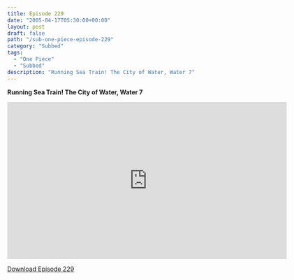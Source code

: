 ```yaml
---
title: Episode 229
date: "2005-04-17T05:30:00+00:00"
layout: post
draft: false
path: "/sub-one-piece-episode-229"
category: "Subbed"
tags:
  - "One Piece"
  - "Subbed"
description: "Running Sea Train! The City of Water, Water 7"
---
```


**Running Sea Train! The City of Water, Water 7**

<iframe width="640" height="360" src="https://www.rapidvideo.com/e/FXQGXM9U4P" frameborder="0" marginwidth=0 marginheight=0 scrolling=no allowfullscreen></iframe>

<a href="http://ouo.io/qs/eCodkFEQ?s=https://rapidvid.to/d/https://www.rapidvideo.com/e/FXQGXM9U4P">Download Episode 229</a>
